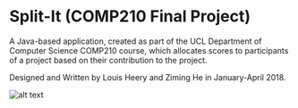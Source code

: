 # Split-It (COMP210 Final Project)

A Java-based application, created as part of the UCL Department of Computer Science COMP210 course, which allocates scores to participants of a project based on their contribution to the project.

Designed and Written by Louis Heery and Ziming He in January-April 2018.

![alt text](https://raw.githubusercontent.com/louisheery/split-it/splitit-diagram.png)
